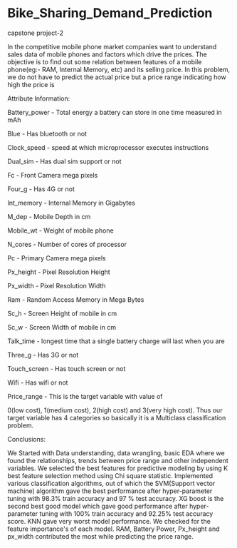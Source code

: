 # Bike_Sharing_Demand_Prediction
capstone project-2

In the competitive mobile phone market companies want to understand sales data of mobile phones and factors which drive the prices. The objective is to find out some relation between features of a mobile phone(eg:- RAM, Internal Memory, etc) and its selling price. In this problem, we do not have to predict the actual price but a price range indicating how high the price is

Attribute Information:

Battery_power - Total energy a battery can store in one time measured in mAh

Blue - Has bluetooth or not

Clock_speed - speed at which microprocessor executes instructions

Dual_sim - Has dual sim support or not

Fc - Front Camera mega pixels

Four_g - Has 4G or not

Int_memory - Internal Memory in Gigabytes

M_dep - Mobile Depth in cm

Mobile_wt - Weight of mobile phone

N_cores - Number of cores of processor

Pc - Primary Camera mega pixels

Px_height - Pixel Resolution Height

Px_width - Pixel Resolution Width

Ram - Random Access Memory in Mega Bytes

Sc_h - Screen Height of mobile in cm

Sc_w - Screen Width of mobile in cm

Talk_time - longest time that a single battery charge will last when you are

Three_g - Has 3G or not

Touch_screen - Has touch screen or not

Wifi - Has wifi or not

Price_range - This is the target variable with value of

0(low cost),
1(medium cost),
2(high cost) and
3(very high cost).
Thus our target variable has 4 categories so basically it is a Multiclass classification problem.

Conclusions:

We Started with Data understanding, data wrangling, basic EDA where we found the relationships, trends between price range and other independent variables.
We selected the best features for predictive modeling by using K best feature selection method using Chi square statistic.
Implemented various classification algorithms, out of which the SVM(Support vector machine) algorithm gave the best performance after hyper-parameter tuning with 98.3% train accuracy and 97 % test accuracy.
XG boost is the second best good model which gave good performance after hyper-parameter tuning with 100% train accuracy and 92.25% test accuracy score.
KNN gave very worst model performance.
We checked for the feature importance's of each model. RAM, Battery Power, Px_height and px_width contributed the most while predicting the price range.
